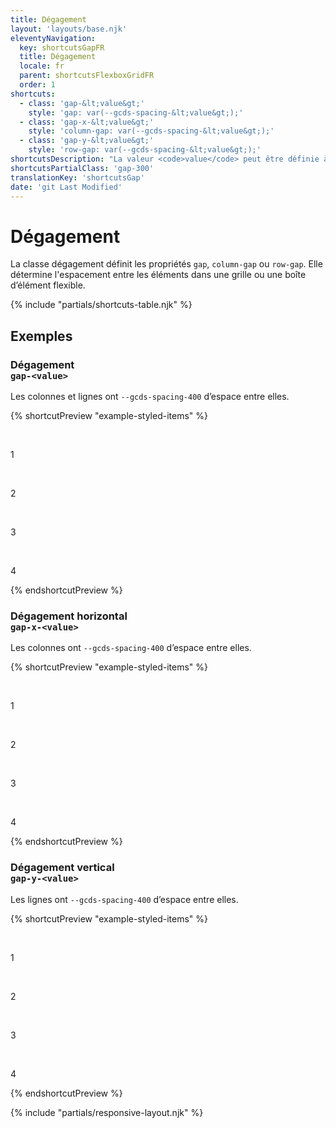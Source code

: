 ```yaml
---
title: Dégagement
layout: 'layouts/base.njk'
eleventyNavigation:
  key: shortcutsGapFR
  title: Dégagement
  locale: fr
  parent: shortcutsFlexboxGridFR
  order: 1
shortcuts:
  - class: 'gap-&lt;value&gt;'
    style: 'gap: var(--gcds-spacing-&lt;value&gt;);'
  - class: 'gap-x-&lt;value&gt;'
    style: 'column-gap: var(--gcds-spacing-&lt;value&gt;);'
  - class: 'gap-y-&lt;value&gt;'
    style: 'row-gap: var(--gcds-spacing-&lt;value&gt;);'
shortcutsDescription: "La valeur <code>value</code> peut être définie à nos <a href='/fr/styles/espacement/'>unités d'espacement prédéfinies</a> (<code>0</code> - <code>1250</code>)."
shortcutsPartialClass: 'gap-300'
translationKey: 'shortcutsGap'
date: 'git Last Modified'
---
```


# Dégagement

La classe dégagement définit les propriétés `gap`, `column-gap` ou `row-gap`. Elle détermine l'espacement entre les éléments dans une grille ou une boîte d’élément flexible.

{% include "partials/shortcuts-table.njk" %}

## Exemples

### Dégagement<br/>`gap-<value>`

Les colonnes et lignes ont `--gcds-spacing-400` d’espace entre elles.

{% shortcutPreview "example-styled-items" %}

<div class="d-grid grid-cols-2 gap-400">
  <p>1</p>
  <p>2</p>
  <p>3</p>
  <p>4</p>
</div>
{% endshortcutPreview %}

### Dégagement horizontal <br/>`gap-x-<value>`

Les colonnes ont `--gcds-spacing-400` d’espace entre elles.

{% shortcutPreview "example-styled-items" %}

<div class="d-grid grid-cols-2 gap-x-400">
  <p>1</p>
  <p>2</p>
  <p>3</p>
  <p>4</p>
</div>
{% endshortcutPreview %}

### Dégagement vertical <br/>`gap-y-<value>`

Les lignes ont `--gcds-spacing-400` d’espace entre elles.

{% shortcutPreview "example-styled-items" %}

<div class="d-grid grid-cols-2 gap-y-400">
  <p>1</p>
  <p>2</p>
  <p>3</p>
  <p>4</p>
</div>
{% endshortcutPreview %}

{% include "partials/responsive-layout.njk" %}
